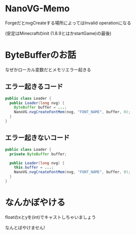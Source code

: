 # NanoVG-Memo

ForgeだとnvgCreateする場所によってはInvalid operationになる

(安定はMinecraftのinit (1.8.9とはかstartGame)の最後)

# ByteBufferのお話

なぜかローカル変数だとメモリエラー起きる

## エラー起きるコード
```java
public class Loader {
  public Loader(long nvg) {
    ByteBuffer buffer = ...;
    NanoVG.nvgCreateFontMem(nvg, "FONT_NAME", buffer, 0);
  }
}
```

## エラー起きないコード
```java
public class Loader {
  private ByteBuffer buffer;

  public Loader(long nvg) {
    this.buffer = ...;
    NanoVG.nvgCreateFontMem(nvg, "FONT_NAME", buffer, 0);
  }
}
```

# なんかぼやける

floatのxとyを(int)でキャストしちゃいましょう

なんとぼやけません!

